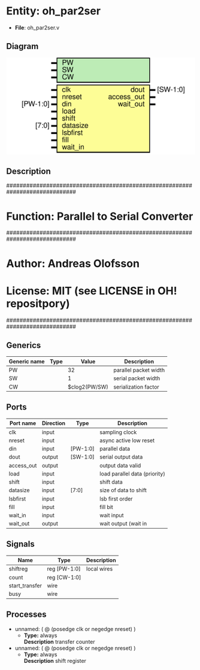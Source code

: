 # Entity: oh_par2ser

- **File**: oh_par2ser.v
## Diagram

![Diagram](oh_par2ser.svg "Diagram")
## Description

#############################################################################
# Function: Parallel to Serial Converter                                    #
#############################################################################
# Author:   Andreas Olofsson                                                #
# License:  MIT (see LICENSE in OH! repositpory)                            #
#############################################################################

## Generics

| Generic name | Type | Value         | Description             |
| ------------ | ---- | ------------- | ----------------------- |
| PW           |      | 32            |  parallel packet width  |
| SW           |      | 1             |  serial packet width    |
| CW           |      | $clog2(PW/SW) |  serialization factor   |
## Ports

| Port name  | Direction | Type     | Description                         |
| ---------- | --------- | -------- | ----------------------------------- |
| clk        | input     |          | sampling clock                      |
| nreset     | input     |          | async active low reset              |
| din        | input     | [PW-1:0] | parallel data                       |
| dout       | output    | [SW-1:0] | serial output data                  |
| access_out | output    |          | output data valid                   |
| load       | input     |          | load parallel data (priority)       |
| shift      | input     |          | shift data                          |
| datasize   | input     | [7:0]    | size of data to shift               |
| lsbfirst   | input     |          | lsb first order                     |
| fill       | input     |          | fill bit                            |
| wait_in    | input     |          | wait input                          |
| wait_out   | output    |          | wait output (wait in | serial wait) |
## Signals

| Name           | Type         | Description   |
| -------------- | ------------ | ------------- |
| shiftreg       | reg [PW-1:0] |  local wires  |
| count          | reg [CW-1:0] |               |
| start_transfer | wire         |               |
| busy           | wire         |               |
## Processes
- unnamed: ( @ (posedge clk or negedge nreset) )
  - **Type:** always
</br>**Description**
transfer counter 
- unnamed: ( @ (posedge clk or negedge nreset) )
  - **Type:** always
</br>**Description**
 shift register 
